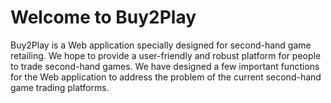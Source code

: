 # Welcome to Buy2Play
Buy2Play is a Web application specially designed for second-hand game retailing. We hope to provide a user-friendly and robust platform for people to trade second-hand games. We have designed a few important functions for the Web application to address the problem of the current second-hand game trading platforms.
